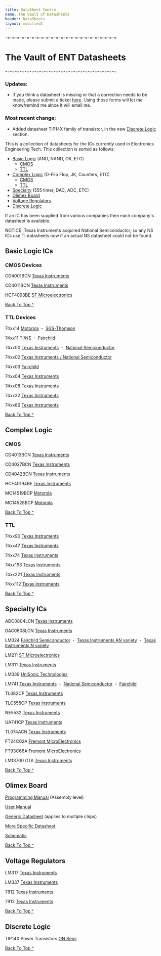 ```yaml
---
title: DataSheet Centre
name: The Vault of Datasheets
header: DataSheets
layout: modified2
---
```


-=-=-=-=-=-=-=-=-=-=-=-=-=-=-=-=-=-=-=-=-=-=-=

# The Vault of ENT Datasheets

-=-=-=-=-=-=-=-=-=-=-=-=-=-=-=-=-=-=-=-=-=-=-=

### Updates:
- If you think a datasheet is missing or that a correction needs to be made, please submit a ticket [here](https://github.com/TekCastPork/TekCastPork.github.io/issues/new/choose). Using those forms will let me know/remind me since it will email me.

### Most recent change: 
- Added datasheet TIP14X family of transistor, in the new [Discrete Logic](#discrete-logic) section.

This is a collection of datasheets for the ICs currently used in Electronics Engineering Tech.
This collection is sorted as follows:


- [Basic Logic](#basic-logic-ics) (AND, NAND, OR, ETC)
	- [CMOS](#cmos-devices)
	- [TTL](#ttl-devices)
- [Complex Logic](#complex-logic) (D-Flip Flop, JK, Counters, ETC)
	- [CMOS](#cmos)
	- [TTL](#ttl)
- [Specialty](#specialty-ics) (555 timer, DAC, ADC, ETC)
- [Olimex Board](#olimex-board)
- [Voltage Regulators](#voltage-regulators)
- [Discrete Logic](#discrete-logic)

If an IC has been supplied from various companies then each company's datasheet is available.

NOTICE: Texas Instruments acquired National Semiconductor, so any NS ICs use TI datasheets now if an actual NS datasheet could not be found.





## Basic Logic ICs

### CMOS Devices

CD4001BCN	[Texas Instruments](https://drive.google.com/open?id=1-Jo6tLunuOtY07XgLxTv4FBo0hu1gmj2)

CD4011BCN	[Texas Instruments](https://drive.google.com/open?id=1cJwr-TIiIKSl6fuCsiZ0-hBzUZ9PUiWW)

HCF4093BE	[ST Microelectronics](https://drive.google.com/open?id=1proF1bW_mIxSDhZjjQSn46tm_ELOrJk6)

[Back To Top ^](#the-vault-of-ent-datasheets)

### TTL Devices

74xx14	[Motorola](https://drive.google.com/open?id=1fQhBJ4_jKbICUot5DpbuRwQqskIvHJ7e)&nbsp;&nbsp;-&nbsp;&nbsp;[SGS-Thomson](https://drive.google.com/open?id=1iQtJTo3Rn6prBQfGeO-uU-U5MBRo_6fR)

74xx11	[TI/NS](https://drive.google.com/open?id=1uhmLi000f7gkz8Og_ofggzhKaYqJfo3L)&nbsp;&nbsp;-&nbsp;&nbsp;[Fairchild](https://drive.google.com/open?id=1UBkqHrxSMiywZBr7KTJ_6nr8JGVZXJlX)

74xx00  [Texas Instruments](https://drive.google.com/open?id=12UPX3YyyE3NnyO47v2kJkTKZGDXTuCuJ)&nbsp;&nbsp;-&nbsp;&nbsp;[National Semiconductor](https://drive.google.com/open?id=1Q9AZgkWnO7tkEleGIYC8hlYjg4FBZX9r)

74xx02  [Texas Instruments / National Semiconductor](https://drive.google.com/open?id=11DBu58uvU3yl-oLrxovHZ6GtAUQNv0Kx)

74xx03  [Fairchild](https://drive.google.com/open?id=12YCoKM1VPF2v1X4Lvctrbtlja4pT0-A4)

74xx04  [Texas Instruments](https://drive.google.com/open?id=1B7OrvYmHSu7DNWeyhhpg7opB1oUdhlbC)

74xx08  [Texas Instruments](https://drive.google.com/open?id=1Kst5falsbtr1q-MPu-PVpUyMvPpKlGFE)

74xx32  [Texas Instruments](https://drive.google.com/open?id=1qd90V8W98WJT0eJFiVAbMeVQsh_B6UUq)

74xx86  [Texas Instruments](https://drive.google.com/open?id=1hoYeUkGzmJT91FYZjoB8P2LG9bd21fjx)

[Back To Top ^](#the-vault-of-ent-datasheets)

## Complex Logic

### CMOS

CD4013BCN [Texas Instruments](https://drive.google.com/open?id=1tLciImkylE0huxnZY4Xmvg6pvI-VDAHb)

CD4027BCN [Texas Instruments](https://drive.google.com/open?id=1n6yCNsQ8J0dI9l0C6PNNemjLz8mmIygP)

CD4042BCN [Texas Instruments](https://drive.google.com/open?id=1nd9K5HYpf1saBwIp9WysH5jA1MTHSv2T)

HCF40194BE [Texas Instruments](https://drive.google.com/open?id=1ZVJUhfIxCZkN4fL4hGZk2gN8asBYBE78)

MC14519BCP [Motorola](https://drive.google.com/open?id=1g1SOeCS3kdNTH6JH8_D50nkJTWrXsnnI)

MC14528BCP [Motorola](https://drive.google.com/open?id=1c_yyOcM3abUXGCb-qL_mpHinqersTxZk)

[Back To Top ^](#the-vault-of-ent-datasheets)


### TTL

74xx90 [Texas Instruments](https://drive.google.com/open?id=1MSK8EqDNjxmWz1kuaAcZLXVo5fZjE3T9)

74xx47 [Texas Instruments](https://drive.google.com/open?id=1NhdHkFsDoy6_s6z0xk3T01DMMXsAQhyj)

74xx74 [Texas Instruments](https://drive.google.com/open?id=1xBGC7yKRxQwAfOFCzoSz5Wt_HY0LaKgZ)

74xx193 [Texas Instruments](https://drive.google.com/open?id=1S32R4mqi0TtN0dZD0CMg3tiMlQtRTsVz)

74xx221 [Texas Instruments](https://drive.google.com/open?id=1LisIWmAtEB57dXu3Ls_RvJJmz5qzzNM6)

74xx112 [Texas Instruments](https://drive.google.com/open?id=1BgNmtFbU1e6_l001hqcVnIhUC0nOo5MX)

[Back To Top ^](#the-vault-of-ent-datasheets)

## Specialty ICs

ADC0804LCN [Texas Instruments](https://drive.google.com/open?id=1rKV0_a4NVUKdHlRuLQJdneXoIEL16dtX)

DAC0808LCN [Texas Instruments](https://drive.google.com/open?id=1wM3DyJmQWhzrY_HCvC0rqs1gzDfqlsIt)

LM324 [Fairchild Semiconductor](https://drive.google.com/open?id=1xbeHD2CDv3UmxIgt9lQaaJR2-jRRU570)&nbsp;&nbsp;-&nbsp;&nbsp;[Texas Instruments AN variety](https://drive.google.com/open?id=1Xj8xCuCDmd-oWxMEfa9ruNhR3wTK9Clm)&nbsp;&nbsp;-&nbsp;&nbsp;[Texas Instruments N variety](https://drive.google.com/open?id=1UkQpAlRUPesoJpe7F-E8JdOImewLOrqi)

LM211 [ST Microelectronics](https://drive.google.com/open?id=1Rh33Ru9dFmxr7qkW4uLdCJabyLv7jku6)

LM311 [Texas Instruments](https://drive.google.com/open?id=1np1-28nHkJUtLR3kc9WqFm-csIz920p-)

LM339 [UniSonic Technologies](https://drive.google.com/open?id=1E5hPBnfsueUYzsulBthxA3Cw9r_ds-vP)

LM741 [Texas Instruments](https://drive.google.com/open?id=1houmN-Irk56Wm9-ASu5TMZV6ymhWiW8A)&nbsp;&nbsp;-&nbsp;&nbsp;[National Semiconductor](https://drive.google.com/open?id=1HIfN52Mf6ufed4wVb2AzJuih6mY653NF)&nbsp;&nbsp;-&nbsp;&nbsp;[Fairchild](https://drive.google.com/open?id=1LxRasp9CjyNIPnwXPA-LFM05L99fhoxu)

TL082CP [Texas Instruments](https://drive.google.com/open?id=1OyBTGZdDtJVKvmaXyl_9ucG09J0NHgbc)

TLC555CP [Texas Instruments](https://drive.google.com/open?id=1woYvqFN18ofIOwZGe3b7lKZZVephdn8U)

NE5532 [Texas Instruments](https://drive.google.com/open?id=1wLVUIh6I-LSNAbCYf4eCzdIG3HgH03MQ)

UA741CP [Texas Instruments](https://drive.google.com/open?id=1xo7G3K9zpXOsBLfz_05n6Q-_bBwGsB8p)

TL074ACN [Texas Instruments](https://drive.google.com/open?id=1YH1jwLFYXXSLDGkidpGOv6NcJMoSp9Ij)

FT24C02A [Fremont MicroElectronics](https://drive.google.com/open?id=1wbAl4MLkLmRxPoxRqwfPBBg37yQrNDmz)

FT93C66A [Fremont MicroElectronics](https://drive.google.com/open?id=19r6GuqCbAMqT5yxv4e_EkIXZlrXsuCiX)

LM13700 OTA [Texas Instruments](https://drive.google.com/open?id=1_BrtM4CYodwdEp3Yk3Sa5TGZ_Uv__5KD)

[Back To Top ^](#the-vault-of-ent-datasheets)

## Olimex Board

[Programming Manual](https://drive.google.com/open?id=16lXSqdDQLtYl-4urV-YlaLDzM_cdjK6w) (Assembly level)

[User Manual](https://drive.google.com/open?id=1s7yP5pZ9stomm-Or0xI3iNMUI9VI1lcV)

[Generic Datasheet](https://drive.google.com/open?id=1v6S2priDHsdBqqSlyou-tVsJsSTVeySx) (applies to multiple chips)

[More Specific Datasheet](https://drive.google.com/open?id=1Fw77ZAclmgufrtS566y1rlsMwS_fwlDC)

[Schematic](https://drive.google.com/open?id=1He_3GZK2SHGHOQBt6r-RIP8_MVyoHinr)

[Back To Top ^](#the-vault-of-ent-datasheets)

## Voltage Regulators

LM317 [Texas Instruments](https://drive.google.com/open?id=1iV7r5YlRtXca-O6IqX9qmLb-XIM-mLZ2)

LM337 [Texas Instruments](https://drive.google.com/open?id=1pp9kY8z0wmNsPHoOfKAXalbcKAQnob1G)

7812 [Texas Instruments](https://drive.google.com/open?id=1CSGHPu46kK6_lPIGTqLt9TaoHxwtmFn2)

7912 [Texas Instruments](https://drive.google.com/open?id=1S2ErBLn2IHmKx-Q7NBZQ93F12hc_HCFw)

[Back To Top ^](#the-vault-of-ent-datasheets)

## Discrete Logic

TIP14X Power Transistors [ON Semi](https://drive.google.com/open?id=1SMAQXxKZXCJCUXpeH3rQI_f9Iqkhsqmj)

[Back To Top ^](#the-vault-of-ent-datasheets)